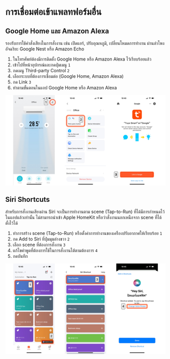 # การเชื่อมต่อเข้าแพลทฟอร์มอื่น

## Google Home และ Amazon Alexa
รองรับการใช้คำสั่งเสียงในการสั่งงาน เช่น เปิดแอร์, ปรับอุณหภูมิ, เปลี่ยนโหมดการทำงาน ผ่านลำโพงอัจฉริยะ Google Nest หรือ Amazon Echo
1. ในโทรศัพท์ต้องมีการติดตั้ง Google Home หรือ Amazon Alexa ไว้เรียบร้อยแล้ว
2. เข้าไปที่หน้าอุปกรณ์และกดปุ่มเมนู `1`
4. กดเมนู Third-party Control `2`
5. เลือกระบบที่ต้องการเชื่อมต่อ (Google Home, Amazon Alexa)
6. กด Link `3`
7. ทำตามขั้นตอนในแอป Google Home หรือ Amazon Alexa

![setup-3rd-party](../img/setup-3rd-party.jpg)

## Siri Shortcuts
สำหรับการสั่งงานเสียงผ่าน Siri จะเป็นการทำงานตาม scene ​(Tap-to-Run) ที่ได้มีการกำหนดไว้ในแอปแล้วเท่านั้น ไม่สามารถนำเข้า Apple HomeKit หรือว่าสั่งงานนอกเหนือจาก scene ที่ได้ตั้งไว้ได้
1. ทำการสร้าง scene ​(Tap-to-Run) หรือตั้งค่าการทำงานของเครืองปรับอากาศให้เรียบร้อย `1`
2. กด Add to Siri ที่ปุ่มมุมล่างขวา `2`
3. เลือก scene ที่ต้องการสั่งงาน `3`
4. แก้ไขคำพูดที่ต้องการใช้ในการสั่งงานได้่ตามต้องการ `4`
5. กดบันทึก

![setup-siri](../img/setup-siri.jpg)
